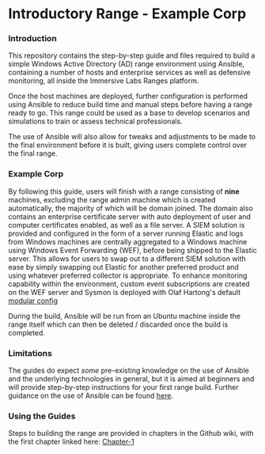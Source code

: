 # Introductory Range - Example Corp

### Introduction

This repository contains the step-by-step guide and files required to build a simple Windows Active Directory (AD) range environment using Ansible, containing a number of hosts and enterprise services as well as defensive monitoring, all inside the Immersive Labs Ranges platform.

Once the host machines are deployed, further configuration is performed using Ansible to reduce build time and manual steps before having a range ready to go.  This range could be used as a base to develop scenarios and simulations to train or assess technical professionals.

The use of Ansible will also allow for tweaks and adjustments to be made to the final environment before it is built, giving users complete control over the final range.


### Example Corp

By following this guide, users will finish with a range consisting of **nine** machines, excluding the range admin machine which is created automatically, the majority of which will be domain joined.  The domain also contains an enterprise certificate server with auto deployment of user and computer certificates enabled, as well as a file server.  A SIEM solution is provided and configured in the form of a server running Elastic and logs from Windows machines are centrally aggregated to a Windows machine using Windows Event Forwarding (WEF), before being shipped to the Elastic server.  This allows for users to swap out to a different SIEM solution with ease by simply swapping out Elastic for another preferred product and using whatever preferred collector is appropriate.  To enhance monitoring capability within the environment, custom event subscriptions are created on the WEF server and Sysmon is deployed with Olaf Hartong's default [modular config](https://github.com/olafhartong/sysmon-modular/blob/master/sysmonconfig.xml)

During the build, Ansible will be run from an Ubuntu machine inside the range itself which can then be deleted / discarded once the build is completed.


### Limitations

The guides do expect _some_ pre-existing knowledge on the use of Ansible and the underlying technologies in general, but it is aimed at beginners and will provide step-by-step instructions for your first range build.  Further guidance on the use of Ansible can be found [here](https://docs.ansible.com/ansible/latest/getting_started/introduction.html).


### Using the Guides

Steps to building the range are provided in chapters in the Github wiki, with the first chapter linked here:  [Chapter-1](../../wiki/Chapter-1)
